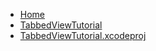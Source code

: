 <!-- docs/_sidebar.md -->
- [Home](/)
- [TabbedViewTutorial](Tutorials/TabbedViewTutorial/TabbedViewTutorial/)
- [TabbedViewTutorial.xcodeproj](Tutorials/TabbedViewTutorial/TabbedViewTutorial.xcodeproj/)